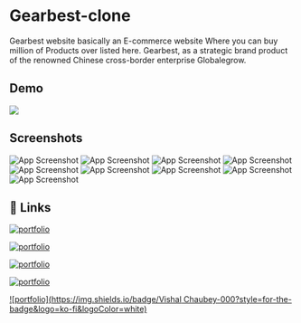
# Gearbest-clone

Gearbest website basically an E-commerce website Where you can buy million of Products over listed here.
Gearbest, as a strategic brand product of the renowned Chinese cross-border enterprise Globalegrow.




## Demo



![](https://media.giphy.com/media/wsGdlfCvbpLlw0V9x0/giphy.gif)


## Screenshots

![App Screenshot](https://miro.medium.com/max/1400/1*nISTkj_oi4-0nN59dH6Bxw.png)
![App Screenshot](https://cdn-images-1.medium.com/max/1200/1*QBKbyzkMwgKQN7Y_BoNGxg.png)
![App Screenshot](https://cdn-images-1.medium.com/max/1200/1*4QXGgoleft5AOfIZM1Vd8A.png)
![App Screenshot](https://cdn-images-1.medium.com/max/1200/1*bUJHCA8zMvkTxuiPqvJLOw.png)
![App Screenshot](https://cdn-images-1.medium.com/max/1200/1*Y5LBEgP3vHuOOfCKtsCyDw.png)
![App Screenshot](https://cdn-images-1.medium.com/max/1200/1*196rWrF2RAWODCES5srlrA.png)
![App Screenshot](https://cdn-images-1.medium.com/max/1200/1*h5XaBNBrpVvMsUSjunpaZQ.png)
![App Screenshot](https://cdn-images-1.medium.com/max/1200/1*HqYwbnPYdSaViqRcDPDqCQ.png)
![App Screenshot](https://cdn-images-1.medium.com/max/1200/1*bMEhSeqKJ8NdJk9oxtVLzA.png)
## 🔗 Links
[![portfolio](https://img.shields.io/badge/Hemant-000?style=for-the-badge&logo=ko-fi&logoColor=white)](https://github.com/hemant069/)

[![portfolio](https://img.shields.io/badge/aakarsh-000?style=for-the-badge&logo=ko-fi&logoColor=white)](https://github.com/aakarsh604)

[![portfolio](https://img.shields.io/badge/ROHINI-000?style=for-the-badge&logo=ko-fi&logoColor=white)](https://github.com/rohiniee0028)

[![portfolio](https://img.shields.io/badge/bharathaladandi-000?style=for-the-badge&logo=ko-fi&logoColor=white)](https://github.com/bharathaladandi)

[![portfolio](https://img.shields.io/badge/Vishal Chaubey-000?style=for-the-badge&logo=ko-fi&logoColor=white)](https://github.com/vis976)





